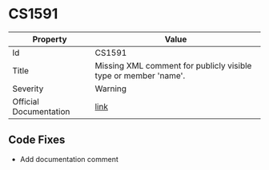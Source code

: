# CS1591

| Property               | Value                                                                                             |
| ---------------------- | ------------------------------------------------------------------------------------------------- |
| Id                     | CS1591                                                                                            |
| Title                  | Missing XML comment for publicly visible type or member 'name'\.                                  |
| Severity               | Warning                                                                                           |
| Official Documentation | [link](http://docs.microsoft.com/en-us/dotnet/csharp/language-reference/compiler-messages/cs1591) |

## Code Fixes

* Add documentation comment
